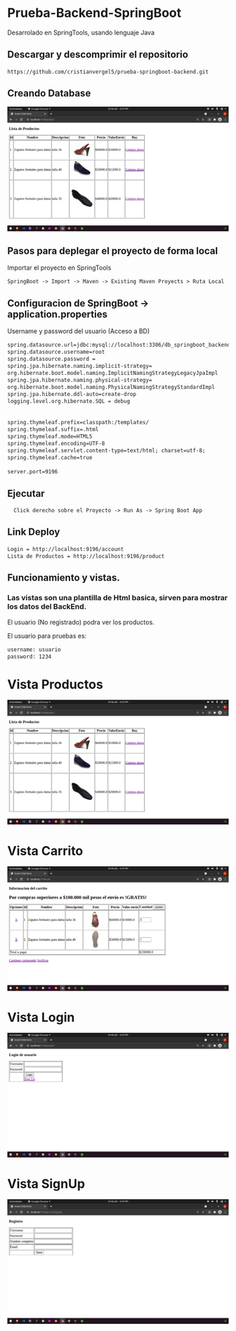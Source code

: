 # Prueba-Backend-SpringBoot

Desarrolado en SpringTools, usando lenguaje Java

## Descargar y descomprimir el repositorio
```
https://github.com/cristianvergel5/prueba-springboot-backend.git
```

## Creando Database
![home](products.png)

## Pasos para deplegar el proyecto de forma local

Importar el proyecto en SpringTools
```
SpringBoot -> Import -> Maven -> Existing Maven Proyects > Ruta Local
```



## Configuracion de SpringBoot -> application.properties

Username y password del usuario (Acceso a BD) 
```
spring.datasource.url=jdbc:mysql://localhost:3306/db_springboot_backend
spring.datasource.username=root
spring.datasource.password =
spring.jpa.hibernate.naming.implicit-strategy= org.hibernate.boot.model.naming.ImplicitNamingStrategyLegacyJpaImpl
spring.jpa.hibernate.naming.physical-strategy= org.hibernate.boot.model.naming.PhysicalNamingStrategyStandardImpl
spring.jpa.hibernate.ddl-auto=create-drop
logging.level.org.hibernate.SQL = debug


spring.thymeleaf.prefix=classpath:/templates/
spring.thymeleaf.suffix=.html
spring.thymeleaf.mode=HTML5
spring.thymeleaf.encoding=UTF-8
spring.thymeleaf.servlet.content-type=text/html; charset=utf-8; 
spring.thymeleaf.cache=true

server.port=9196
```
## Ejecutar
  ```
    Click derecho sobre el Proyecto -> Run As -> Spring Boot App
```

## Link Deploy
```
Login = http://localhost:9196/account 
Lista de Productos = http://localhost:9196/product
```

## Funcionamiento y vistas.
### Las vistas son una plantilla de Html basica, sirven para mostrar los datos del BackEnd.
El usuario (No registrado) podra ver los productos.

El usuario para pruebas es:
```
username: usuario
password: 1234
```
# Vista Productos
![home](products.png)
# Vista Carrito
![home](cart.png)
# Vista Login
![home](login.png)
# Vista SignUp
![home](signup.png)



